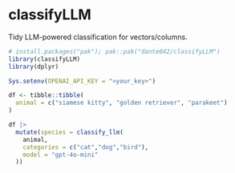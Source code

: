 
# classifyLLM

Tidy LLM-powered classification for vectors/columns.

``` r
# install.packages("pak"); pak::pak("dante042/classifyLLM")
library(classifyLLM)
library(dplyr)

Sys.setenv(OPENAI_API_KEY = "<your_key>")

df <- tibble::tibble(
  animal = c("siamese kitty", "golden retriever", "parakeet")
)

df |>
  mutate(species = classify_llm(
    animal,
    categories = c("cat","dog","bird"),
    model = "gpt-4o-mini"
  ))
```
